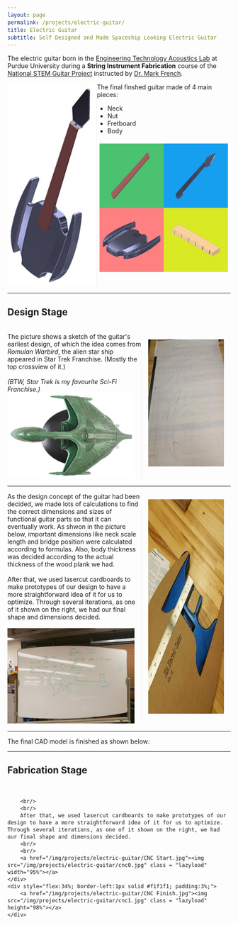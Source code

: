 ```yaml
---
layout: page
permalink: /projects/electric-guitar/
title: Electric Guitar
subtitle: Self Designed and Made Spaceship Looking Electric Guitar
---
```


The electric guitar born in the [Engineering Technology Acoustics Lab](https://polytechnic.purdue.edu/facilities/acoustics-lab) at Purdue University during a **String Instrument Fabrication** course of the [National STEM Guitar Project](http://guitarbuilding.website/) instructed by [Dr. Mark French](https://web.ics.purdue.edu/~rmfrench/index.htm).

<div style="display:flex;">
    <div style="flex:40%; border-right:1px solid #f1f1f1;">
        <a href="/img/projects/electric-guitar/Electric-Guitar.jpg"><img src="/img/projects/electric-guitar/Electric-Guitar_Thumbnail.jpg" class = "lazyload" height="100%"></a>
    </div>
    <div style="flex:60%;">
        The final finshed guitar made of 4 main pieces:
        <ul>
            <li>Neck</li>
            <li>Nut</li>
            <li>Fretboard</li>
            <li>Body</li>
        </ul>
        <a href="/img/projects/electric-guitar/Guitar_Four_Parts.jpg"><img src="/img/projects/electric-guitar/Guitar_Four_Parts_Thumbnail.jpg" class = "lazyload" width="96%" style="padding:2%;"></a>
    </div>
</div>

<hr />

## Design Stage

<br/>

<div style="display:flex;">
    <div style="flex:60%;">
        The picture shows a sketch of the guitar's earliest design, of which the idea comes from <i>Romulan Warbird</i>, the alien star ship appeared in Star Trek Franchise. (Mostly the top crossview of it.)
        <br/>
        <br/>
        <i>(BTW, Star Trek is my favourite Sci-Fi Franchise.)</i>
        <br/>
        <a href="/img/projects/electric-guitar/Romulan Warbird.jpg"><img src="/img/projects/electric-guitar/Romulan Warbird.jpg" class = "lazyload" width="95%"></a>
    </div>
    <div style="flex:34%; border-left:1px solid #f1f1f1; padding:3%;">
        <a href="/img/projects/electric-guitar/Earliest Guitar Design.jpg"><img src="/img/projects/electric-guitar/guitar1.jpg" class = "lazyload" height="95%"></a>
    </div>
</div>

<hr />

<div style="display:flex;">
    <div style="flex:60%;">
        As the design concept of the guitar had been decided, we made lots of calculations to find the correct dimensions and sizes of functional guitar parts so that it can eventually work. As shwon in the picture below, important dimensions like neck scale length and bridge position were calculated according to formulas. Also, body thickness was decided according to the actual thickness of the wood plank we had.
        <br/>
        <br/>
        After that, we used lasercut cardboards to make prototypes of our design to have a more straightforward idea of it for us to optimize. Through several iterations, as one of it shown on the right, we had our final shape and dimensions decided.
        <br/>
        <br/>
        <a href="/img/projects/electric-guitar/Design Calculations.jpg"><img src="/img/projects/electric-guitar/guitar3.jpg" class = "lazyload" width="95%"></a>
    </div>
    <div style="flex:34%; border-left:1px solid #f1f1f1; padding:3%;">
        <a href="/img/projects/electric-guitar/Carboard Prototype.jpg"><img src="/img/projects/electric-guitar/guitar2.jpg" class = "lazyload" height="98%"></a>
    </div>
</div>

<hr />

The final CAD model is finished as shown below:

<script src="https://embed.github.com/view/3d/elizhyu/elizhyu.github.io/master/model/electric-guitar/Electric%20Guitar.stl"></script>

<hr />

## Fabrication Stage

<br/>

<div style="display:flex;">
    <div style="flex:60%;">
        
        <br/>
        <br/>
        After that, we used lasercut cardboards to make prototypes of our design to have a more straightforward idea of it for us to optimize. Through several iterations, as one of it shown on the right, we had our final shape and dimensions decided.
        <br/>
        <br/>
        <a href="/img/projects/electric-guitar/CNC Start.jpg"><img src="/img/projects/electric-guitar/cnc0.jpg" class = "lazyload" width="95%"></a>
    </div>
    <div style="flex:34%; border-left:1px solid #f1f1f1; padding:3%;">
        <a href="/img/projects/electric-guitar/CNC Finish.jpg"><img src="/img/projects/electric-guitar/cnc1.jpg" class = "lazyload" height="98%"></a>
    </div>
</div>